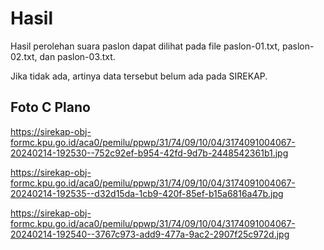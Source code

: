 # Hasil

Hasil perolehan suara paslon dapat dilihat pada file paslon-01.txt, paslon-02.txt, dan paslon-03.txt.

Jika tidak ada, artinya data tersebut belum ada pada SIREKAP.

## Foto C Plano

https://sirekap-obj-formc.kpu.go.id/aca0/pemilu/ppwp/31/74/09/10/04/3174091004067-20240214-192530--752c92ef-b954-42fd-9d7b-2448542361b1.jpg

https://sirekap-obj-formc.kpu.go.id/aca0/pemilu/ppwp/31/74/09/10/04/3174091004067-20240214-192535--d32d15da-1cb9-420f-85ef-b15a6816a47b.jpg

https://sirekap-obj-formc.kpu.go.id/aca0/pemilu/ppwp/31/74/09/10/04/3174091004067-20240214-192540--3767c973-add9-477a-9ac2-2907f25c972d.jpg

